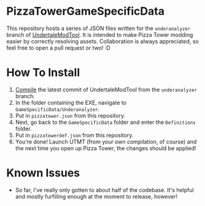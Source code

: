 # PizzaTowerGameSpecificData
This repository hosts a series of JSON files written for the `underanalyzer` branch of [UndertaleModTool](https://github.com/UnderminersTeam/UndertaleModTool/tree/underanalyzer). It is intended to make Pizza Tower modding easier by correctly resolving assets. Collaboration is always appreciated, so feel free to open a pull request or two! :D

# How To Install
1. [Compile](https://github.com/UnderminersTeam/UndertaleModTool/blob/underanalyzer/README.md#compilation-instructions) the latest commit of UndertaleModTool from the `underanalyzer` branch.
2. In the folder containing the EXE, navigate to `GameSpecificData/Underanalyzer`.
3. Put in `pizzatower.json` from this repository.
4. Next, go back to the `GameSpecificData` folder and enter the `Definitions` folder.
5. Put in `pizzatowerdef.json` from this repository.
6. You're done! Launch UTMT (from your own compilation, of course) and the next time you open up Pizza Tower, the changes should be applied!

# Known Issues
- So far, I've really only gotten to about half of the codebase. It's helpful and mostly furfilling enough at the moment to release, however!
